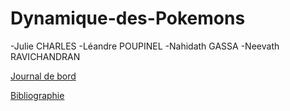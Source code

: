 # Dynamique-des-Pokemons

-Julie CHARLES
-Léandre POUPINEL
-Nahidath GASSA
-Neevath RAVICHANDRAN

[Journal de bord](https://are-dynamic-2018.github.io/Dynamique-des-Pokemons/Journal%20de%20bord)


[Bibliographie](https://are-dynamic-2018.github.io/Dynamique-des-Pokemons/Bibliographie)
